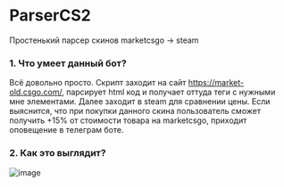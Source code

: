 # ParserCS2
Простенький парсер скинов marketcsgo -> steam

### 1. Что умеет данный бот?
Всё довольно просто. Скрипт заходит на сайт https://market-old.csgo.com/, парсирует html код и получает оттуда теги с нужными мне элементами. Далее заходит в steam для сравнении цены. Если выяснится, что при покупки данного скина пользователь сможет получить +15% от стоимости товара на marketcsgo, приходит оповещение в телеграм боте.

### 2. Как это выглядит?
![image](https://github.com/user-attachments/assets/86663a54-0c17-4fc6-926c-2def4a7e645d)


